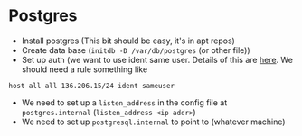 # Postgres

- Install postgres (This bit should be easy, it's in apt repos)
- Create data base (`initdb -D /var/db/postgres` (or other file))
- Set up auth (we want to use ident same user. Details of this are
  [here](http://www.postgresql.org/docs/8.3/interactive/auth-pg-hba-conf.html).
  We should need a rule something like

```text
host all all 136.206.15/24 ident sameuser
```

- We need to set up a `listen_address` in the config file at `postgres.internal`
  (`listen_address <ip addr>`)
- We need to set up `postgresql.internal` to point to (whatever machine)
